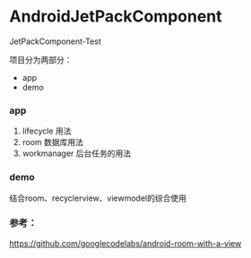 # AndroidJetPackComponent
JetPackComponent-Test

项目分为两部分：
* app
* demo

### app
1. lifecycle 用法
2. room 数据库用法
3. workmanager 后台任务的用法

### demo
结合room、recyclerview、viewmodel的综合使用

### 参考：
https://github.com/googlecodelabs/android-room-with-a-view
